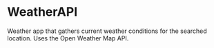 # WeatherAPI
Weather app that gathers current weather conditions for the searched location. Uses the Open Weather Map API.
